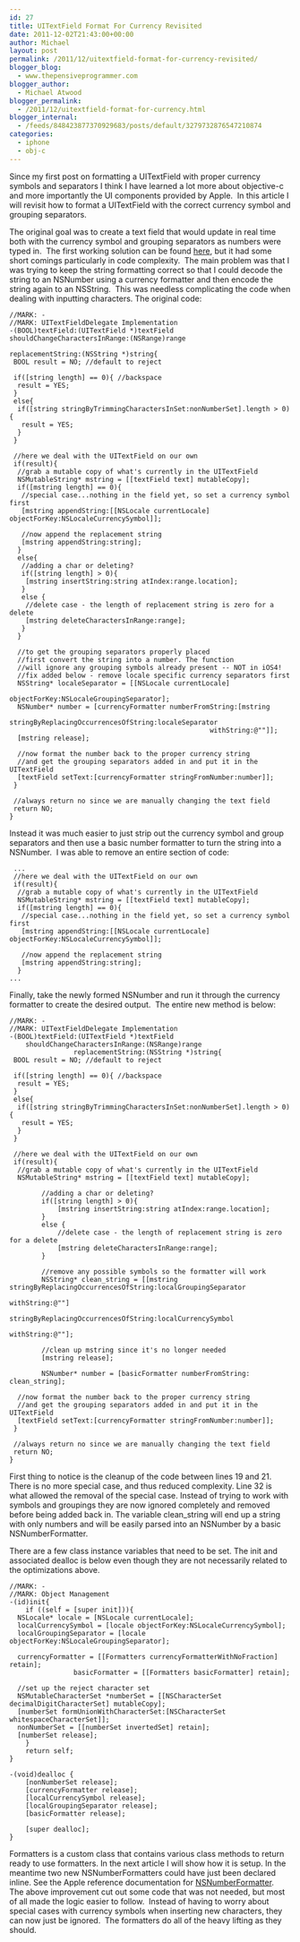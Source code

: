 ```yaml
---
id: 27
title: UITextField Format For Currency Revisited
date: 2011-12-02T21:43:00+00:00
author: Michael
layout: post
permalink: /2011/12/uitextfield-format-for-currency-revisited/
blogger_blog:
  - www.thepensiveprogrammer.com
blogger_author:
  - Michael Atwood
blogger_permalink:
  - /2011/12/uitextfield-format-for-currency.html
blogger_internal:
  - /feeds/848423877370929683/posts/default/3279732876547210874
categories:
  - iphone
  - obj-c
---
```

Since my first post on formatting a UITextField with proper currency symbols and separators I think I have learned a lot more about objective-c and more importantly the UI components provided by Apple. &nbsp;In this article I will revisit how to format a UITextField with the correct currency symbol and grouping separators.

The original goal was to create a text field that would update in real time both with the currency symbol and grouping separators as numbers were typed in. &nbsp;The first working solution can be found [here](https://thepensiveprogrammer.com/2010/03/customizing-the-uitextfield-format-for-currency/), but it had some short comings&nbsp;particularly&nbsp;in code complexity. &nbsp;The main problem was that I was trying to keep the string formatting correct so that I could decode the string to an NSNumber using a currency formatter and then encode the string again to an NSString. &nbsp;This was needless complicating the code when dealing with inputting characters. The original code:

    
    //MARK: -
    //MARK: UITextFieldDelegate Implementation
    -(BOOL)textField:(UITextField *)textField shouldChangeCharactersInRange:(NSRange)range 
                                                          replacementString:(NSString *)string{
     BOOL result = NO; //default to reject
     
     if([string length] == 0){ //backspace
      result = YES;
     }
     else{
      if([string stringByTrimmingCharactersInSet:nonNumberSet].length > 0){
       result = YES;
      }
     }
     
     //here we deal with the UITextField on our own
     if(result){
      //grab a mutable copy of what's currently in the UITextField
      NSMutableString* mstring = [[textField text] mutableCopy];
      if([mstring length] == 0){
       //special case...nothing in the field yet, so set a currency symbol first
       [mstring appendString:[[NSLocale currentLocale] objectForKey:NSLocaleCurrencySymbol]];
       
       //now append the replacement string
       [mstring appendString:string];
      }
      else{
       //adding a char or deleting?
       if([string length] > 0){
        [mstring insertString:string atIndex:range.location];
       }
       else {
        //delete case - the length of replacement string is zero for a delete
        [mstring deleteCharactersInRange:range];
       }
      }
      
      //to get the grouping separators properly placed
      //first convert the string into a number. The function
      //will ignore any grouping symbols already present -- NOT in iOS4!
      //fix added below - remove locale specific currency separators first
      NSString* localeSeparator = [[NSLocale currentLocale] 
                                     objectForKey:NSLocaleGroupingSeparator];
      NSNumber* number = [currencyFormatter numberFromString:[mstring
                            stringByReplacingOccurrencesOfString:localeSeparator 
                                                      withString:@""]];
      [mstring release];
      
      //now format the number back to the proper currency string
      //and get the grouping separators added in and put it in the UITextField
      [textField setText:[currencyFormatter stringFromNumber:number]];
     }
     
     //always return no since we are manually changing the text field
     return NO;
    }
    

Instead it was much easier to just strip out the currency symbol and group separators and then use a basic number formatter to turn the string into a NSNumber. &nbsp;I was able to remove an entire section of code:

    
     ...
     //here we deal with the UITextField on our own
     if(result){
      //grab a mutable copy of what's currently in the UITextField
      NSMutableString* mstring = [[textField text] mutableCopy];
      if([mstring length] == 0){
       //special case...nothing in the field yet, so set a currency symbol first
       [mstring appendString:[[NSLocale currentLocale] objectForKey:NSLocaleCurrencySymbol]];
       
       //now append the replacement string
       [mstring appendString:string];
      }
    ...
    

Finally, take the newly formed NSNumber and run it through the currency formatter to create the desired output. &nbsp;The entire new method is below:

    
    //MARK: -
    //MARK: UITextFieldDelegate Implementation
    -(BOOL)textField:(UITextField *)textField 
        shouldChangeCharactersInRange:(NSRange)range 
                    replacementString:(NSString *)string{
     BOOL result = NO; //default to reject
     
     if([string length] == 0){ //backspace
      result = YES;
     }
     else{
      if([string stringByTrimmingCharactersInSet:nonNumberSet].length > 0){
       result = YES;
      }
     }
     
     //here we deal with the UITextField on our own
     if(result){
      //grab a mutable copy of what's currently in the UITextField
      NSMutableString* mstring = [[textField text] mutableCopy];
    
            //adding a char or deleting?
            if([string length] > 0){
                [mstring insertString:string atIndex:range.location];
            }
            else {
                //delete case - the length of replacement string is zero for a delete
                [mstring deleteCharactersInRange:range];
            }
            
            //remove any possible symbols so the formatter will work
            NSString* clean_string = [[mstring stringByReplacingOccurrencesOfString:localGroupingSeparator 
                                                                         withString:@""]
                                                   stringByReplacingOccurrencesOfString:localCurrencySymbol 
                                                                             withString:@""];
            
            //clean up mstring since it's no longer needed
            [mstring release];
            
            NSNumber* number = [basicFormatter numberFromString: clean_string];
      
      //now format the number back to the proper currency string
      //and get the grouping separators added in and put it in the UITextField
      [textField setText:[currencyFormatter stringFromNumber:number]];
     }
     
     //always return no since we are manually changing the text field
     return NO;
    }
    

First thing to notice is the cleanup of the code between lines 19 and 21. There is no more special case, and thus reduced complexity. Line 32 is what allowed the removal of the special case. Instead of trying to work with symbols and groupings they are now ignored completely and removed before being added back in. The variable clean_string will end up a string with only numbers and will be easily parsed into an NSNumber by a basic NSNumberFormatter. 

There are a few class instance variables that need to be set. The init and associated dealloc is below even though they are not necessarily related to the optimizations above.

    
    //MARK: -
    //MARK: Object Management
    -(id)init{
        if ((self = [super init])){
      NSLocale* locale = [NSLocale currentLocale];
      localCurrencySymbol = [locale objectForKey:NSLocaleCurrencySymbol];
      localGroupingSeparator = [locale objectForKey:NSLocaleGroupingSeparator];
      
      currencyFormatter = [[Formatters currencyFormatterWithNoFraction] retain];
                    basicFormatter = [[Formatters basicFormatter] retain];
      
      //set up the reject character set
      NSMutableCharacterSet *numberSet = [[NSCharacterSet decimalDigitCharacterSet] mutableCopy];
      [numberSet formUnionWithCharacterSet:[NSCharacterSet whitespaceCharacterSet]];
      nonNumberSet = [[numberSet invertedSet] retain];
      [numberSet release];
        }
        return self;
    }
    
    -(void)dealloc {
        [nonNumberSet release];
        [currencyFormatter release];
        [localCurrencySymbol release];
        [localGroupingSeparator release];
        [basicFormatter release];
     
        [super dealloc];
    }
    

Formatters is a custom class that contains various class methods to return ready to use formatters. In the next article I will show how it is setup. In the meantime two new NSNumberFormatters could have just been declared inline. See the Apple reference documentation for [NSNumberFormatter](http://developer.apple.com/library/mac/#documentation/Cocoa/Reference/Foundation/Classes/NSNumberFormatter_Class/Reference/Reference.html).   
The above improvement cut out some code that was not needed, but most of all made the logic easier to follow. &nbsp;Instead of having to worry about special cases with currency symbols when inserting new characters, they can now just be ignored. &nbsp;The formatters do all of the heavy lifting as they should.